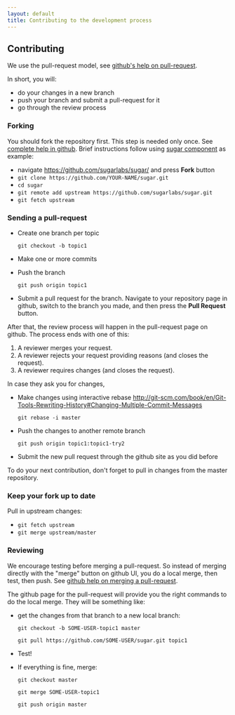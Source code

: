 ```yaml
---
layout: default
title: Contributing to the development process
---
```


Contributing
------------

We use the pull-request model, see [github's help on
pull-request](https://help.github.com/articles/using-pull-requests).

In short, you will:

* do your changes in a new branch
* push your branch and submit a pull-request for it
* go through the review process

### Forking

You should fork the repository first.  This step is needed only once.
See [complete help in
github](https://help.github.com/articles/fork-a-repo).  Brief
instructions follow using [sugar
component](https://github.com/sugarlabs/sugar) as example:

* navigate <https://github.com/sugarlabs/sugar/> and press **Fork** button
* `git clone https://github.com/YOUR-NAME/sugar.git`
* `cd sugar`
* `git remote add upstream https://github.com/sugarlabs/sugar.git`
* `git fetch upstream`

### Sending a pull-request

* Create one branch per topic

    `git checkout -b topic1`

* Make one or more commits
* Push the branch

    `git push origin topic1`

* Submit a pull request for the branch.  Navigate to your repository
  page in github, switch to the branch you made, and then press the
  **Pull Request** button.

After that, the review process will happen in the pull-request page on
github.  The process ends with one of this:

1. A reviewer merges your request.
2. A reviewer rejects your request providing reasons  (and closes the request).
3. A reviewer requires changes (and closes the request).

In case they ask you for changes,

* Make changes using interactive rebase
<http://git-scm.com/book/en/Git-Tools-Rewriting-History#Changing-Multiple-Commit-Messages>

    `git rebase -i master`

* Push the changes to another remote branch

    `git push origin topic1:topic1-try2`

* Submit the new pull request through the github site as you did before

To do your next contribution, don't forget to pull in changes
from the master repository.

### Keep your fork up to date

Pull in upstream changes:

* `git fetch upstream`
* `git merge upstream/master`

### Reviewing

We encourage testing before merging a pull-request.  So instead of
merging directly with the "merge" button on github UI, you do a local
merge, then test, then push.  See [github help on merging a
pull-request](https://help.github.com/articles/merging-a-pull-request).

The github page for the pull-request will provide you the right
commands to do the local merge.  They will be something like:

* get the changes from that branch to a new local branch:

    `git checkout -b SOME-USER-topic1 master`

    `git pull https://github.com/SOME-USER/sugar.git topic1`

* Test!

* If everything is fine, merge:

    `git checkout master`

    `git merge SOME-USER-topic1`

    `git push origin master`
